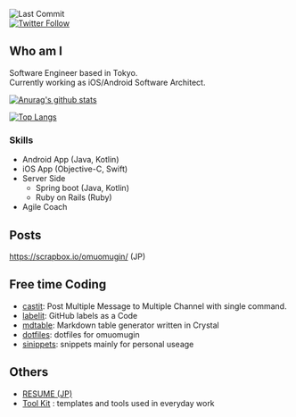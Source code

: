 ![Last Commit](https://img.shields.io/github/last-commit/omuomugin/omuomugin)  
[![Twitter Follow](https://img.shields.io/twitter/follow/omuomugin?style=social)](https://twitter.com/omuomugin)

## Who am I
Software Engineer based in Tokyo.  
Currently working as iOS/Android Software Architect.

[![Anurag's github stats](https://github-readme-stats.vercel.app/api?username=omuomugin)](https://github.com/anuraghazra/github-readme-stats)

[![Top Langs](https://github-readme-stats.vercel.app/api/top-langs/?username=omuomugin)](https://github.com/anuraghazra/github-readme-stats)

### Skills
- Android App (Java, Kotlin)
- iOS App (Objective-C, Swift)
- Server Side
  - Spring boot (Java, Kotlin)
  - Ruby on Rails (Ruby)
- Agile Coach

## Posts
https://scrapbox.io/omuomugin/ (JP)

## Free time Coding
- [castit](https://github.com/omuomugin/castit): Post Multiple Message to Multiple Channel with single command.
- [labelit](https://github.com/omuomugin/labelit): GitHub labels as a Code
- [mdtable](https://github.com/omuomugin/mdtable): Markdown table generator written in Crystal
- [dotfiles](https://github.com/omuomugin/dotfiles): dotfiles for omuomugin
- [sinippets](https://github.com/omuomugin/snippets): snippets mainly for personal useage

## Others
- [RESUME (JP)](https://github.com/omuomugin/omuomugin/blob/master/RESUME.md)
- [Tool Kit](https://github.com/omuomugin/omuomugin/blob/master/toolkit) : templates and tools used in everyday work
